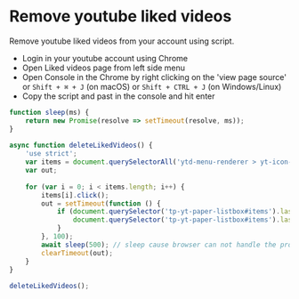 # Remove youtube liked videos

Remove youtube liked videos from your account using script.

- Login in your youtube account using Chrome
- Open Liked videos page from left side menu
- Open Console in the Chrome by right clicking on the 'view page source' or `Shift + ⌘ + J`  (on macOS) or `Shift + CTRL + J` (on Windows/Linux)
- Copy the script and past in the console and hit enter

```javascript
function sleep(ms) { 
    return new Promise(resolve => setTimeout(resolve, ms)); 
} 
 
async function deleteLikedVideos() { 
    'use strict'; 
    var items = document.querySelectorAll('ytd-menu-renderer > yt-icon-button.dropdown-trigger > button[aria-label]'); 
    var out; 
 
    for (var i = 0; i < items.length; i++) { 
        items[i].click(); 
        out = setTimeout(function () { 
            if (document.querySelector('tp-yt-paper-listbox#items').lastElementChild) { 
                document.querySelector('tp-yt-paper-listbox#items').lastElementChild.click(); 
            } 
        }, 100); 
        await sleep(500); // sleep cause browser can not handle the process 
        clearTimeout(out); 
    } 
} 
 
deleteLikedVideos();
```
